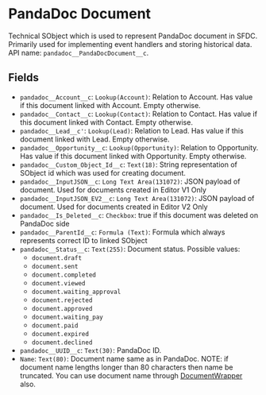 # PandaDoc Document

Technical SObject which is used to represent PandaDoc document in SFDC. Primarily used for implementing event handlers and storing historical data. API name: `pandadoc__PandaDocDocument__c`.

## Fields
- `pandadoc__Account__c`: `Lookup(Account)`: Relation to Account. Has value if this document linked with Account. Empty otherwise.
- `pandadoc__Contact__c`: `Lookup(Contact)`: Relation to Contact. Has value if this document linked with Contact. Empty otherwise.
- `pandadoc__Lead__c'`: `Lookup(Lead)`: Relation to Lead. Has value if this document linked with Lead. Empty otherwise.
- `pandadoc__Opportunity__c`: `Lookup(Opportunity)`: Relation to Opportunity. Has value if this document linked with Opportunity. Empty otherwise.
- `pandadoc__Custom_Object_Id__c`: `Text(18)`: String representation of SObject id which was used for creating document. 
- `pandadoc__InputJSON__c`: `Long Text Area(131072)`: JSON payload of document. Used for documents created in Editor V1 Only
- `pandadoc__InputJSON_EV2__c`: `Long Text Area(131072)`: JSON payload of document. Used for documents created in Editor V2 Only
- `pandadoc__Is_Deleted__c`: `Checkbox`: true if this document was deleted on PandaDoc side
- `pandadoc__ParentId__c`: `Formula (Text)`: Formula which always represents correct ID to linked SObject
-  `pandadoc__Status__c`: `Text(255)`: Document status. Possible values:
    - `document.draft`
    - `document.sent`
    - `document.completed`
    - `document.viewed`
    - `document.waiting_approval`
    - `document.rejected`
    - `document.approved`
    - `document.waiting_pay`
    - `document.paid`
    - `document.expired`
    - `document.declined`
- `pandadoc__UUID__c`: `Text(30)`: PandaDoc ID.
- `Name`: `Text(80)`: Document name same as in PandaDoc. NOTE:
if document name lengths longer than 80 characters then name be truncated. You can use document name through [DocumentWrapper](DocumentWrapper.md) also.
